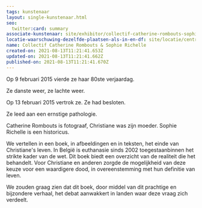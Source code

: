 ```yaml
---
tags: kunstenaar
layout: single-kunstenaar.html
seo:
  twitter:card: summary
associate-kunstenaar: site/exhibitor/collectif-catherine-rombouts-sophie-richelle.md
locatie-waarschuwing-dezelfde-plaatsen-als-in-en-df: site/locatie/centre-protestant.md
name: Collectif Catherine Rombouts & Sophie Richelle
created-on: 2021-08-13T11:21:41.653Z
updated-on: 2021-08-13T11:21:41.662Z
published-on: 2021-08-13T11:21:41.670Z
---
```

<!--StartFragment-->

Op 9 februari 2015 vierde ze haar 80ste verjaardag.

Ze danste weer, ze lachte weer.

Op 13 februari 2015 vertrok ze. Ze had besloten.

Ze leed aan een ernstige pathologie.

Catherine Rombouts is fotograaf, Christiane was zijn moeder. Sophie Richelle is een historicus.

We vertellen in een boek, in afbeeldingen en in teksten, het einde van Christiane's leven. In België is euthanasie sinds 2002 toegestaan ​​binnen het strikte kader van de wet. Dit boek biedt een overzicht van de realiteit die het behandelt. Voor Christiane en anderen zorgde de mogelijkheid van deze keuze voor een waardigere dood, in overeenstemming met hun definitie van leven.

We zouden graag zien dat dit boek, door middel van dit prachtige en bijzondere verhaal, het debat aanwakkert in landen waar deze vraag zich verdeelt.



<!--EndFragment-->